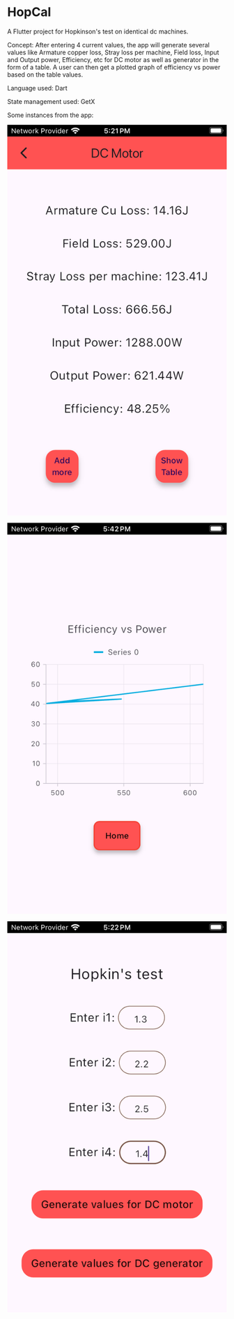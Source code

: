 # HopCal

A Flutter project for Hopkinson's test on identical dc machines.

Concept: After entering 4 current values, the app will generate several values like Armature copper loss, Stray loss per machine, Field loss, Input and Output power, Efficiency, etc for DC motor as well as generator in the form of a table. A user can then get a plotted graph of efficiency vs power based on the table values.

Language used: Dart

State management used: GetX

Some instances from the app:

![Simulator Screenshot - iPhone SE (3rd generation) - 2024-06-25 at 17.21.30.png](Simulator%20Screenshot%20-%20iPhone%20SE%20%283rd%20generation%29%20-%202024-06-25%20at%2017.21.30.png)

![Simulator Screenshot - iPhone SE (3rd generation) - 2024-06-25 at 17.42.36.png](Simulator%20Screenshot%20-%20iPhone%20SE%20%283rd%20generation%29%20-%202024-06-25%20at%2017.42.36.png)

![Simulator Screenshot - iPhone SE (3rd generation) - 2024-06-25 at 17.22.00.png](Simulator%20Screenshot%20-%20iPhone%20SE%20%283rd%20generation%29%20-%202024-06-25%20at%2017.22.00.png)
